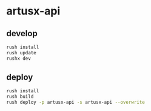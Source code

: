# artusx-api

## develop

```bash
rush install
rush update
rushx dev
```

## deploy

```bash
rush install
rush build
rush deploy -p artusx-api -s artusx-api --overwrite
```